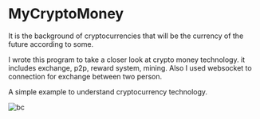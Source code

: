 # MyCryptoMoney

It is the background of cryptocurrencies that will be the currency of the future according to some.

I wrote this program to take a closer look at crypto money technology. it includes exchange, p2p, reward system, mining. Also I used websocket to connection for exchange between two person. 

A simple example to understand cryptocurrency technology. 




![bc](https://user-images.githubusercontent.com/78660341/112743451-1a142800-8fa0-11eb-84d7-6737e5a27982.png)
